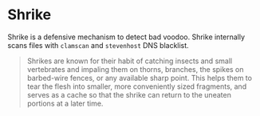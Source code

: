 # Shrike

Shrike is a defensive mechanism to detect bad voodoo. Shrike internally scans files with `clamscan` and `stevenhost` DNS blacklist.

> Shrikes are known for their habit of catching insects and small vertebrates and impaling them on thorns, branches, the spikes on barbed-wire fences, or any available sharp point. This helps them to tear the flesh into smaller, more conveniently sized fragments, and serves as a cache so that the shrike can return to the uneaten portions at a later time.
